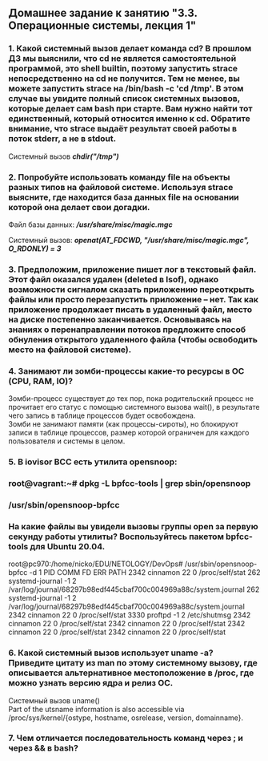 ## Домашнее задание к занятию "3.3. Операционные системы, лекция 1"  


### 1. Какой системный вызов делает команда cd? В прошлом ДЗ мы выяснили, что cd не является самостоятельной программой, это shell builtin, поэтому запустить strace непосредственно на cd не получится. Тем не менее, вы можете запустить strace на /bin/bash -c 'cd /tmp'. В этом случае вы увидите полный список системных вызовов, которые делает сам bash при старте. Вам нужно найти тот единственный, который относится именно к cd. Обратите внимание, что strace выдаёт результат своей работы в поток stderr, а не в stdout.  

Системный вызов **_chdir("/tmp")_**  


### 2. Попробуйте использовать команду file на объекты разных типов на файловой системе. Используя strace выясните, где находится база данных file на основании которой она делает свои догадки.

Файл базы данных: **_/usr/share/misc/magic.mgc_**  

Системный вызов: **_openat(AT_FDCWD, "/usr/share/misc/magic.mgc", O_RDONLY) = 3_**  

### 3. Предположим, приложение пишет лог в текстовый файл. Этот файл оказался удален (deleted в lsof), однако возможности сигналом сказать приложению переоткрыть файлы или просто перезапустить приложение – нет. Так как приложение продолжает писать в удаленный файл, место на диске постепенно заканчивается. Основываясь на знаниях о перенаправлении потоков предложите способ обнуления открытого удаленного файла (чтобы освободить место на файловой системе).

### 4. Занимают ли зомби-процессы какие-то ресурсы в ОС (CPU, RAM, IO)?  

Зомби-процесс существует до тех пор, пока родительский процесс не прочитает его статус с помощью системного вызова wait(), в результате чего запись в таблице процессов будет освобождена.  
Зомби не занимают памяти (как процессы-сироты), но блокируют записи в таблице процессов, размер которой ограничен для каждого пользователя и системы в целом.  


### 5. В iovisor BCC есть утилита opensnoop:  
### root@vagrant:~# dpkg -L bpfcc-tools | grep sbin/opensnoop  
### /usr/sbin/opensnoop-bpfcc  
### На какие файлы вы увидели вызовы группы open за первую секунду работы утилиты? Воспользуйтесь пакетом bpfcc-tools для Ubuntu 20.04.  

root@pc970:/home/nicko/EDU/NETOLOGY/DevOps# /usr/sbin/opensnoop-bpfcc -d 1
PID    COMM               FD ERR PATH
2342   cinnamon           22   0 /proc/self/stat
262    systemd-journal    -1   2 /var/log/journal/68297b98edf445cbaf700c004969a88c/system.journal
262    systemd-journal    -1   2 /var/log/journal/68297b98edf445cbaf700c004969a88c/system.journal
2342   cinnamon           22   0 /proc/self/stat
3330   proftpd            -1   2 /etc/shutmsg
2342   cinnamon           22   0 /proc/self/stat
2342   cinnamon           22   0 /proc/self/stat
2342   cinnamon           22   0 /proc/self/stat
2342   cinnamon           22   0 /proc/self/stat


### 6. Какой системный вызов использует uname -a? Приведите цитату из man по этому системному вызову, где описывается альтернативное местоположение в /proc, где можно узнать версию ядра и релиз ОС.

Системный вызов uname()  
Part of the utsname information is also accessible via /proc/sys/kernel/{ostype, hostname, osrelease, version, domainname}.


### 7. Чем отличается последовательность команд через ; и через && в bash?

